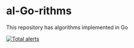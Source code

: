 # al-Go-rithms
This repository has algorithms implemented in Go

[![Total alerts](https://img.shields.io/lgtm/alerts/g/addy1997/al-Go-rithms.svg?logo=lgtm&logoWidth=18)](https://lgtm.com/projects/g/addy1997/al-Go-rithms/alerts/)
